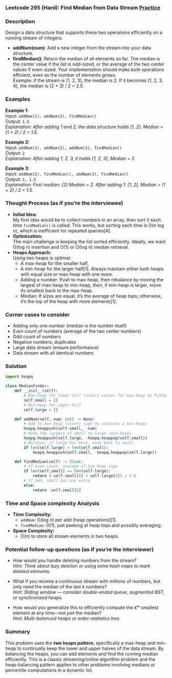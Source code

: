 ### Leetcode 295 (Hard): Find Median from Data Stream [Practice](https://leetcode.com/problems/find-median-from-data-stream)

### Description  
Design a data structure that supports these two operations efficiently on a running stream of integers:
- **addNum(num)**: Add a new integer from the stream into your data structure.
- **findMedian()**: Return the median of all elements so far. The median is the center value if the list is odd-sized, or the average of the two center values if even-sized.
Your implementation should make both operations efficient, even as the number of elements grows.  
Example: if the stream is [1, 2, 3], the median is 2. If it becomes [1, 2, 3, 4], the median is (2 + 3) / 2 = 2.5.

### Examples  

**Example 1:**  
Input: `addNum(1), addNum(2), findMedian()`  
Output: `1.5`  
*Explanation: After adding 1 and 2, the data structure holds [1, 2]. Median = (1 + 2) / 2 = 1.5.*

**Example 2:**  
Input: `addNum(1), addNum(2), addNum(3), findMedian()`  
Output: `2`  
*Explanation: After adding 1, 2, 3, it holds [1, 2, 3], Median = 2.*

**Example 3:**  
Input: `addNum(2), findMedian(), addNum(1), findMedian()`  
Output: `2, 1.5`  
*Explanation: First median: [2] Median = 2. After adding 1: [1, 2], Median = (1 + 2) / 2 = 1.5.*

### Thought Process (as if you’re the interviewee)  
- **Initial Idea:**  
  My first idea would be to collect numbers in an array, then sort it each time `findMedian()` is called. This works, but sorting each time is O(n log n), which is inefficient for repeated queries[4].
- **Optimization:**  
  The main challenge is keeping the list sorted efficiently. Ideally, we want O(log n) insertion and O(1) or O(log n) median retrieval.
- **Heaps Approach:**  
  Using two heaps is optimal:
  - A *max-heap* for the smaller half,
  - A *min-heap* for the larger half[1].
  Always maintain either both heaps with equal size or max-heap with one more.  
  - Adding a number: Push to max-heap, then rebalance by moving the largest of max-heap to min-heap, then, if min-heap is larger, move its smallest back to the max-heap.
  - Median: If sizes are equal, it’s the average of heap tops; otherwise, it’s the top of the heap with more elements[1].

### Corner cases to consider  
- Adding only one number (median is the number itself)
- Even count of numbers (average of the two center numbers)
- Odd count of numbers
- Negative numbers, duplicates
- Large data stream (ensure performance)
- Data stream with all identical numbers

### Solution

```python
import heapq

class MedianFinder:
    def __init__(self):
        # Max-heap for lower half (invert values for max-heap in Python)
        self.small = []
        # Min-heap for upper half
        self.large = []

    def addNum(self, num: int) -> None:
        # Add to max-heap (invert sign to simulate a max-heap)
        heapq.heappush(self.small, -num)
        # Move the largest of small to large (min-heap)
        heapq.heappush(self.large, -heapq.heappop(self.small))
        # Balance: if large has more, move back to small
        if len(self.large) > len(self.small):
            heapq.heappush(self.small, -heapq.heappop(self.large))

    def findMedian(self) -> float:
        # If even count, average of two heap tops
        if len(self.small) == len(self.large):
            return (-self.small[0] + self.large[0]) / 2.0
        # If odd, small has one extra
        else:
            return -self.small[0]
```

### Time and Space complexity Analysis  

- **Time Complexity:**  
  - `addNum`: O(log n) per add (heap operations)[1].
  - `findMedian`: O(1), just peeking at heap tops and possibly averaging.
- **Space Complexity:**  
  - O(n) to store all stream elements in two heaps.

### Potential follow-up questions (as if you’re the interviewer)  

- How would you handle deleting numbers from the stream?  
  *Hint: Think about lazy deletion or using extra hash maps to mark deleted elements.*

- What if you receive a continuous stream with millions of numbers, but only need the median of the last k numbers?  
  *Hint: Sliding window — consider double-ended queue, augmented BST, or synchronized heaps.*

- How would you generalize this to efficiently compute the kᵗʰ smallest element at any time—not just the median?  
  *Hint: Multi-balanced heaps or order-statistics tree.*

### Summary
This problem uses the **two heaps pattern**, specifically a max-heap and min-heap to continually keep the lower and upper halves of the data stream. By balancing the heaps, you can add elements and find the running median efficiently. This is a classic streaming/online algorithm problem and the heap-balancing pattern applies to other problems involving medians or percentile computations in a dynamic list.
